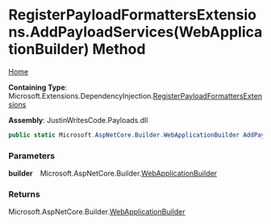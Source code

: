 # RegisterPayloadFormattersExtensions\.AddPayloadServices\(WebApplicationBuilder\) Method

[Home](../../../README.md)

**Containing Type**: Microsoft\.Extensions\.DependencyInjection\.[RegisterPayloadFormattersExtensions](../README.md)

**Assembly**: JustinWritesCode\.Payloads\.dll

```csharp
public static Microsoft.AspNetCore.Builder.WebApplicationBuilder AddPayloadServices(this Microsoft.AspNetCore.Builder.WebApplicationBuilder builder)
```

### Parameters

**builder** &ensp; Microsoft\.AspNetCore\.Builder\.[WebApplicationBuilder](https://docs.microsoft.com/en-us/dotnet/api/microsoft.aspnetcore.builder.webapplicationbuilder)

### Returns

Microsoft\.AspNetCore\.Builder\.[WebApplicationBuilder](https://docs.microsoft.com/en-us/dotnet/api/microsoft.aspnetcore.builder.webapplicationbuilder)

